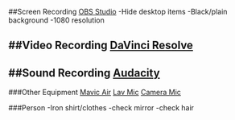 ##Screen Recording
[OBS Studio](https://obsproject.com/)
-Hide desktop items
-Black/plain background
-1080 resolution

##Video Recording
[DaVinci Resolve](https://www.blackmagicdesign.com/uk/products/davinciresolve/)
-

##Sound Recording
[Audacity](audacityteam.org/)
-

###Other Equipment
[Mavic Air](https://www.dji.com/uk/mavic-air)
[Lav Mic]()
[Camera Mic]()

###Person
-Iron shirt/clothes
-check mirror
-check hair
